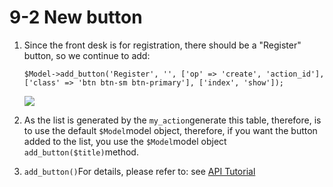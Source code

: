 # 9-2 New button

1. Since the front desk is for registration, there should be a "Register" button, so we continue to add:

   ```text
   $Model->add_button('Register', '', ['op' => 'create', 'action_id'], ['class' => 'btn btn-sm btn-primary'], ['index', 'show']);
   ```

   ![](https://campus-xoops.tn.edu.tw/uploads/tad_book3/image/47/%E8%A8%BB%E8%A7%A3%202020-06-01%20111836.png)  

2. As the list is generated by the `my_action`generate this table, therefore, is to use the default `$Model`model object, therefore, if you want the button added to the list, you use the `$Model`model object `add_button($title)`method.
3. `add_button()`For details, please refer to: see [API Tutorial](https://xoops.gitbook.io/jill-lazy-framework-api/3.tadmoddata-class/3-5-screen-display/3-5-8-add-custom-button-add_button-usdtitle)

